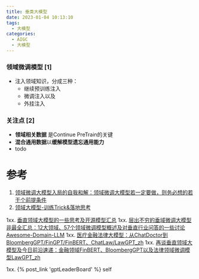 ```yaml
---
title: 垂类大模型
date: 2023-01-04 10:13:10
tags:
  - 大模型
categories: 
  - AIGC
  - 大模型  
---
```


<p></p>
<!-- more -->


### 领域微调模型 [1]
+ 注入领域知识，分成三种：
  - 继续预训练注入
  - 微调注入以及
  - 外挂注入

### 关注点 [2]
+ **领域相关数据**  是Continue PreTrain的关键
+ **混合通用数据**以**缓解模型遗忘通用能力**
+ todo

# 参考
1. [领域微调大模型入局的自我和解：领域微调大模型若一定要做，则务必想的若干个前提条件 ](https://mp.weixin.qq.com/s?__biz=MzAxMjc3MjkyMg==&mid=2648401405&idx=1&sn=59baf4a22d9a9abeb42599ac91e11a79)
2. [领域大模型-训练Trick&落地思考](https://zhuanlan.zhihu.com/p/648798461)


1xx. [垂直领域大模型的一些思考及开源模型汇总](https://zhuanlan.zhihu.com/p/642611747)
1xx. [层出不穷的垂域微调大模型非最全汇总：12大领域、57个领域微调模型概述及对垂直行业问答的一些讨论 ](https://mp.weixin.qq.com/s?__biz=MzAxMjc3MjkyMg==&mid=2648403459&idx=2&sn=0219fc098c208e36cd32940e71089fd2)
    [Awesome-Domain-LLM](https://github.com/www6v/Awesome-Domain-LLM)
1xx. [医疗金融法律大模型：从ChatDoctor到BloombergGPT/FinGPT/FinBERT、ChatLaw/LawGPT_zh](https://blog.csdn.net/v_JULY_v/article/details/131550529?spm=1001.2014.3001.5502)
1xx. [再谈垂直领域大模型及今日前沿速递：金融领域FinBERT、BloombergGPT以及法律领域微调模型LawGPT_zh](https://mp.weixin.qq.com/s?__biz=MzAxMjc3MjkyMg==&mid=2648400666&idx=1&sn=bc47e8c4eca6fc4baaded42fa3c6bd77)


1xx. {% post_link 'gptLeaderBoard' %} self
